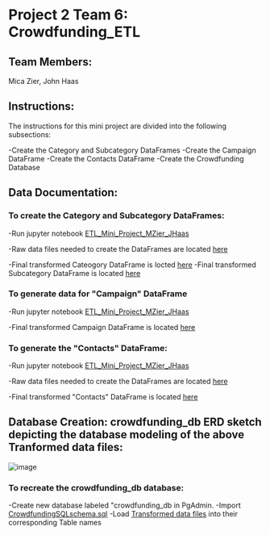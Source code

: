 # Project 2 Team 6:  Crowdfunding_ETL

## Team Members: 
Mica Zier, John Haas

## Instructions:

The instructions for this mini project are divided into the following subsections:

-Create the Category and Subcategory DataFrames
-Create the Campaign DataFrame
-Create the Contacts DataFrame
-Create the Crowdfunding Database

## Data Documentation: 

### To create the Category and Subcategory DataFrames:
-Run jupyter notebook [ETL_Mini_Project_MZier_JHaas](https://github.com/mbz4b8/Crowdfunding_ETL/blob/main/ETL_Mini_Project_MZier_JHaas.ipynb) 

-Raw data files needed to create the DataFrames are located [here](https://github.com/mbz4b8/Crowdfunding_ETL/blob/main/Resources/crowdfunding.xlsx)

-Final transformed Cateogory DataFrame is locted [here](https://github.com/mbz4b8/Crowdfunding_ETL/blob/main/Resources/category.csv)
-Final transformed Subcategory DataFrame is located [here](https://github.com/mbz4b8/Crowdfunding_ETL/blob/main/Resources/subcategory.csv)

### To generate data for "Campaign" DataFrame
-Run jupyter notebook [ETL_Mini_Project_MZier_JHaas](https://github.com/mbz4b8/Crowdfunding_ETL/blob/main/ETL_Mini_Project_MZier_JHaas.ipynb) 

-Final transformed Campaign DataFrame is located [here](https://github.com/mbz4b8/Crowdfunding_ETL/blob/main/Resources/campaign.csv)

### To generate the "Contacts" DataFrame:
-Run jupyter notebook [ETL_Mini_Project_MZier_JHaas](https://github.com/mbz4b8/Crowdfunding_ETL/blob/main/ETL_Mini_Project_MZier_JHaas.ipynb) 

-Raw data files needed to create the DataFrames are located [here](https://github.com/mbz4b8/Crowdfunding_ETL/blob/main/Resources/contacts.xlsx)

-Final transformed "Contacts" DataFrame is located [here](https://github.com/mbz4b8/Crowdfunding_ETL/blob/main/Resources/contacts.csv)

## Database Creation: crowdfunding_db ERD sketch depicting the database modeling of the above Tranformed data files:

![image](https://github.com/mbz4b8/Crowdfunding_ETL/assets/149974307/32bff442-ef87-42aa-af06-d66535f00d5b)

### To recreate the crowdfunding_db database:
-Create new database labeled "crowdfunding_db in PgAdmin.
-Import [CrowdfundingSQLschema.sql](https://github.com/mbz4b8/Crowdfunding_ETL/blob/main/crowdfunding_db/CrowdfundingSQLschema.sql)
-Load [Transformed data files](https://github.com/mbz4b8/Crowdfunding_ETL/tree/main/crowdfunding_db/data) into their corresponding Table names

